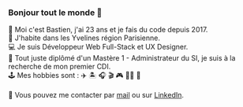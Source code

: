### Bonjour tout le monde 👋

🙋 Moi c'est Bastien, j'ai 23 ans et je fais du code depuis 2017.<br>
📍 J'habite dans les Yvelines région Parisienne.<br>
💻 Je suis Développeur Web Full-Stack et UX Designer.<br>
🏫 Tout juste diplômé d'un Mastère 1 - Administrateur du SI, je suis à la recherche de mon premier CDI.<br>
🕹 Mes hobbies sont : ✈️ 🏝 🎧 🎬 🎮 🚵🏼 🏀
<br>
<br>
🔗 Vous pouvez me contacter par <a href="mailto:bastien.cordier78@gmail.com">mail</a> ou sur <a href="https://www.linkedin.com/in/bastien-cordier-03a070151/">LinkedIn</a>.
